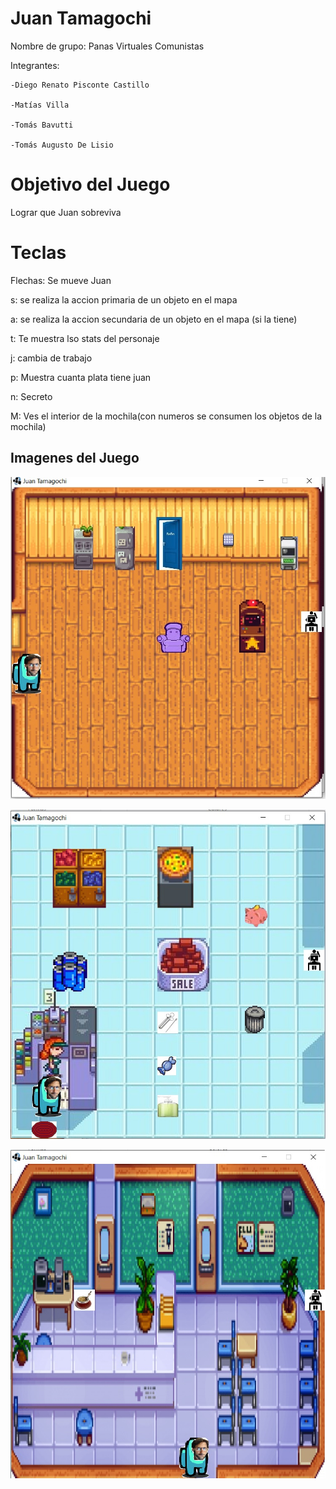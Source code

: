 # Juan Tamagochi

Nombre de grupo: 
					Panas Virtuales Comunistas

Integrantes: 

	-Diego Renato Pisconte Castillo
	
	-Matías Villa
	
	-Tomás Bavutti
	
	-Tomás Augusto De Lisio

# Objetivo del Juego

Lograr que Juan sobreviva

# Teclas

Flechas: Se mueve Juan

s: se realiza la accion primaria de un objeto en el mapa

a: se realiza la accion secundaria de un objeto en el mapa (si la tiene)

t: Te muestra lso stats del personaje

j: cambia de trabajo

p: Muestra cuanta plata tiene juan

n: Secreto

M: Ves el interior de la mochila(con numeros se consumen los objetos de la mochila)


## Imagenes del Juego


   ![Abrir vista](imagenes/salir.jpg)
   
   ![Elegir sgit](imagenes/super.jpg)

   ![Agregar todos los cambios](imagenes/oficina.jpg)
   

